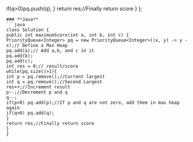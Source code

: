 if(q>0)pq.push(q);
}
return res;//Finally return score
}
};
```
### **Java**
```java
class Solution {
public int maximumScore(int a, int b, int c) {
PriorityQueue<Integer> pq = new PriorityQueue<Integer>((x, y) -> y - x);// Define a Max Heap
pq.add(a);// Add a,b, and c in it
pq.add(b);
pq.add(c);
int res = 0;// result/score
while(pq.size()>1){
int p = pq.remove();//Current largest
int q = pq.remove();//Second Largest
res++;//Increment result
p--;//Decrement p and q
q--;
if(p>0) pq.add(p);//If p and q are not zero, add them in max heap again
if(q>0) pq.add(q);
}
return res;//Finally return score
}
}
```